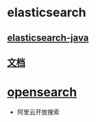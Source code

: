 # elasticsearch

## [elasticsearch-java](https://github.com/kongzhidea/elasticsearch-java)
## [文档](https://es.quanke.name/)

# [opensearch](https://gitee.com/kongzhidea/elasticsearch)
* 阿里云开放搜索
